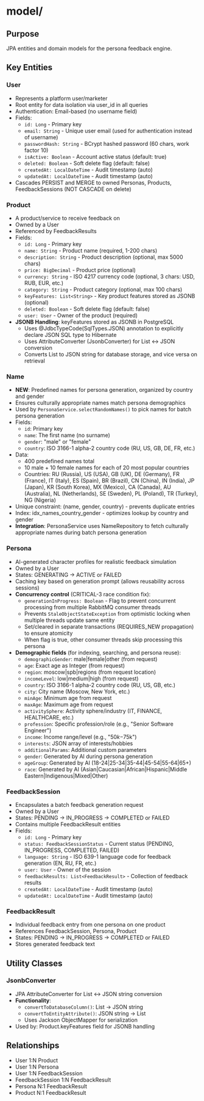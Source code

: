 # model/

## Purpose
JPA entities and domain models for the persona feedback engine.

## Key Entities

### User
- Represents a platform user/marketer
- Root entity for data isolation via user_id in all queries
- Authentication: Email-based (no username field)
- Fields:
  - `id: Long` - Primary key
  - `email: String` - Unique user email (used for authentication instead of username)
  - `passwordHash: String` - BCrypt hashed password (60 chars, work factor 10)
  - `isActive: Boolean` - Account active status (default: true)
  - `deleted: Boolean` - Soft delete flag (default: false)
  - `createdAt: LocalDateTime` - Audit timestamp (auto)
  - `updatedAt: LocalDateTime` - Audit timestamp (auto)
- Cascades PERSIST and MERGE to owned Personas, Products, FeedbackSessions (NOT CASCADE on delete)

### Product
- A product/service to receive feedback on
- Owned by a User
- Referenced by FeedbackResults
- Fields:
  - `id: Long` - Primary key
  - `name: String` - Product name (required, 1-200 chars)
  - `description: String` - Product description (optional, max 5000 chars)
  - `price: BigDecimal` - Product price (optional)
  - `currency: String` - ISO 4217 currency code (optional, 3 chars: USD, RUB, EUR, etc.)
  - `category: String` - Product category (optional, max 100 chars)
  - `keyFeatures: List<String>` - Key product features stored as JSONB (optional)
  - `deleted: Boolean` - Soft delete flag (default: false)
  - `user: User` - Owner of the product (required)
- **JSONB Handling**: keyFeatures stored as JSONB in PostgreSQL
  - Uses @JdbcTypeCode(SqlTypes.JSON) annotation to explicitly declare JSON SQL type to Hibernate
  - Uses AttributeConverter (JsonbConverter) for List<String> ↔ JSON conversion
  - Converts List<String> to JSON string for database storage, and vice versa on retrieval

### Name
- **NEW**: Predefined names for persona generation, organized by country and gender
- Ensures culturally appropriate names match persona demographics
- Used by `PersonaService.selectRandomNames()` to pick names for batch persona generation
- Fields:
  - `id`: Primary key
  - `name`: The first name (no surname)
  - `gender`: "male" or "female"
  - `country`: ISO 3166-1 alpha-2 country code (RU, US, GB, DE, FR, etc.)
- Data:
  - 400 predefined names total
  - 10 male + 10 female names for each of 20 most popular countries
  - Countries: RU (Russia), US (USA), GB (UK), DE (Germany), FR (France), IT (Italy), ES (Spain), BR (Brazil), CN (China), IN (India), JP (Japan), KR (South Korea), MX (Mexico), CA (Canada), AU (Australia), NL (Netherlands), SE (Sweden), PL (Poland), TR (Turkey), NG (Nigeria)
- Unique constraint: (name, gender, country) - prevents duplicate entries
- Index: idx_names_country_gender - optimizes lookup by country and gender
- **Integration**: PersonaService uses NameRepository to fetch culturally appropriate names during batch persona generation

### Persona
- AI-generated character profiles for realistic feedback simulation
- Owned by a User
- States: GENERATING → ACTIVE or FAILED
- Caching key based on generation prompt (allows reusability across sessions)
- **Concurrency control** (CRITICAL-3 race condition fix):
  - `generationInProgress: Boolean` - Flag to prevent concurrent processing from multiple RabbitMQ consumer threads
  - Prevents `StaleObjectStateException` from optimistic locking when multiple threads update same entity
  - Set/cleared in separate transactions (REQUIRES_NEW propagation) to ensure atomicity
  - When flag is true, other consumer threads skip processing this persona
- **Demographic fields** (for indexing, searching, and persona reuse):
  - `demographicGender`: male|female|other (from request)
  - `age`: Exact age as Integer (from request)
  - `region`: moscow|spb|regions (from request location)
  - `incomeLevel`: low|medium|high (from request)
  - `country`: ISO 3166-1 alpha-2 country code (RU, US, GB, etc.)
  - `city`: City name (Moscow, New York, etc.)
  - `minAge`: Minimum age from request
  - `maxAge`: Maximum age from request
  - `activitySphere`: Activity sphere/industry (IT, FINANCE, HEALTHCARE, etc.)
  - `profession`: Specific profession/role (e.g., "Senior Software Engineer")
  - `income`: Income range/level (e.g., "$50k-$75k")
  - `interests`: JSON array of interests/hobbies
  - `additionalParams`: Additional custom parameters
  - `gender`: Generated by AI during persona generation
  - `ageGroup`: Generated by AI (18-24|25-34|35-44|45-54|55-64|65+)
  - `race`: Generated by AI (Asian|Caucasian|African|Hispanic|Middle Eastern|Indigenous|Mixed|Other)

### FeedbackSession
- Encapsulates a batch feedback generation request
- Owned by a User
- States: PENDING → IN_PROGRESS → COMPLETED or FAILED
- Contains multiple FeedbackResult entities
- Fields:
  - `id: Long` - Primary key
  - `status: FeedbackSessionStatus` - Current status (PENDING, IN_PROGRESS, COMPLETED, FAILED)
  - `language: String` - ISO 639-1 language code for feedback generation (EN, RU, FR, etc.)
  - `user: User` - Owner of the session
  - `feedbackResults: List<FeedbackResult>` - Collection of feedback results
  - `createdAt: LocalDateTime` - Audit timestamp (auto)
  - `updatedAt: LocalDateTime` - Audit timestamp (auto)

### FeedbackResult
- Individual feedback entry from one persona on one product
- References FeedbackSession, Persona, Product
- States: PENDING → IN_PROGRESS → COMPLETED or FAILED
- Stores generated feedback text

## Utility Classes

### JsonbConverter
- JPA AttributeConverter for List<String> ↔ JSON string conversion
- **Functionality**:
  - `convertToDatabaseColumn()`: List<String> → JSON string
  - `convertToEntityAttribute()`: JSON string → List<String>
  - Uses Jackson ObjectMapper for serialization
- Used by: Product.keyFeatures field for JSONB handling

## Relationships
- User 1:N Product
- User 1:N Persona
- User 1:N FeedbackSession
- FeedbackSession 1:N FeedbackResult
- Persona N:1 FeedbackResult
- Product N:1 FeedbackResult
